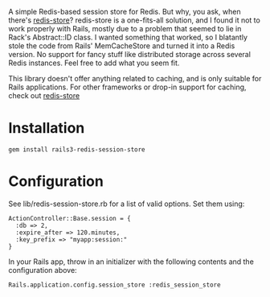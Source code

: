 A simple Redis-based session store for Redis. But why, you ask,
when there's [redis-store](http://github.com/jodosha/redis-store/)?
redis-store is a one-fits-all solution, and I found it not to work
properly with Rails, mostly due to a problem that seemed to lie in
Rack's Abstract::ID class. I wanted something that worked, so I
blatantly stole the code from Rails' MemCacheStore and turned it
into a Redis version. No support for fancy stuff like distributed
storage across several Redis instances. Feel free to add what you
seem fit.

This library doesn't offer anything related to caching, and is
only suitable for Rails applications. For other frameworks or
drop-in support for caching, check out
[redis-store](http://github.com/jodosha/redis-store/)

Installation
============

    gem install rails3-redis-session-store

Configuration
=============

See lib/redis-session-store.rb for a list of valid options.
Set them using:

    ActionController::Base.session = {
      :db => 2,
      :expire_after => 120.minutes,
      :key_prefix => "myapp:session:"
    }


In your Rails app, throw in an initializer with the following contents
and the configuration above:

    Rails.application.config.session_store :redis_session_store
